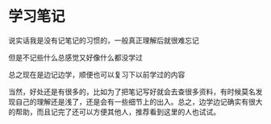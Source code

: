 # 学习笔记

说实话我是没有记笔记的习惯的，一般真正理解后就很难忘记

但是不记些什么总感觉又好像什么都没学过

总之现在是边记边学，顺便也可以复习下以前学过的内容

当然，好处还是有很多的，比如为了把笔记写好就会去查很多资料，有时候莫名发现自己的理解还是浅了，还是会有一些细节上的出入。总之，边学边记确实有很大的帮助，而且记完了还可以方便其他人，推荐看到这里的人也试试。